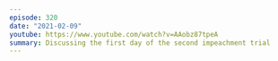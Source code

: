 ```yaml
---
episode: 320
date: "2021-02-09"
youtube: https://www.youtube.com/watch?v=AAobz87tpeA
summary: Discussing the first day of the second impeachment trial
---
```

